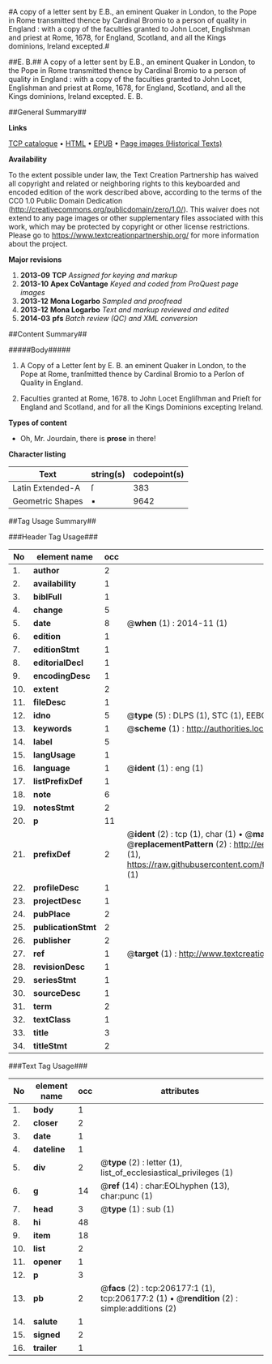 #A copy of a letter sent by E.B., an eminent Quaker in London, to the Pope in Rome transmitted thence by Cardinal Bromio to a person of quality in England : with a copy of the faculties granted to John Locet, Englishman and priest at Rome, 1678, for England, Scotland, and all the Kings dominions, Ireland excepted.#

##E. B.##
A copy of a letter sent by E.B., an eminent Quaker in London, to the Pope in Rome transmitted thence by Cardinal Bromio to a person of quality in England : with a copy of the faculties granted to John Locet, Englishman and priest at Rome, 1678, for England, Scotland, and all the Kings dominions, Ireland excepted.
E. B.

##General Summary##

**Links**

[TCP catalogue](http://www.ota.ox.ac.uk/tcp/)  • 
[HTML](http://tei.it.ox.ac.uk/tcp/Texts-HTML/free/B17/B17357.html)  • 
[EPUB](http://tei.it.ox.ac.uk/tcp/Texts-EPUB/free/B17/B17357.epub) • 
[Page images (Historical Texts)](https://historicaltexts.jisc.ac.uk/eebo-15553883e)

**Availability**

To the extent possible under law, the Text Creation Partnership has waived all copyright and related or neighboring rights to this keyboarded and encoded edition of the work described above, according to the terms of the CC0 1.0 Public Domain Dedication (http://creativecommons.org/publicdomain/zero/1.0/). This waiver does not extend to any page images or other supplementary files associated with this work, which may be protected by copyright or other license restrictions. Please go to https://www.textcreationpartnership.org/ for more information about the project.

**Major revisions**

1. __2013-09__ __TCP__ *Assigned for keying and markup*
1. __2013-10__ __Apex CoVantage__ *Keyed and coded from ProQuest page images*
1. __2013-12__ __Mona Logarbo__ *Sampled and proofread*
1. __2013-12__ __Mona Logarbo__ *Text and markup reviewed and edited*
1. __2014-03__ __pfs__ *Batch review (QC) and XML conversion*

##Content Summary##

#####Body#####

1. A Copy of a Letter ſent by E. B. an eminent Quaker in London, to the Pope at Rome, tranſmitted thence by Cardinal Bromio to a Perſon of Quality in England.

1. Faculties granted at Rome, 1678. to John Locet Engliſhman and Prieſt for England and Scotland, and for all the Kings Dominions excepting Ireland.

**Types of content**

  * Oh, Mr. Jourdain, there is **prose** in there!

**Character listing**


|Text|string(s)|codepoint(s)|
|---|---|---|
|Latin Extended-A|ſ|383|
|Geometric Shapes|▪|9642|

##Tag Usage Summary##

###Header Tag Usage###

|No|element name|occ|attributes|
|---|---|---|---|
|1.|__author__|2||
|2.|__availability__|1||
|3.|__biblFull__|1||
|4.|__change__|5||
|5.|__date__|8| @__when__ (1) : 2014-11 (1)|
|6.|__edition__|1||
|7.|__editionStmt__|1||
|8.|__editorialDecl__|1||
|9.|__encodingDesc__|1||
|10.|__extent__|2||
|11.|__fileDesc__|1||
|12.|__idno__|5| @__type__ (5) : DLPS (1), STC (1), EEBO-CITATION (1), OCLC (1), VID (1)|
|13.|__keywords__|1| @__scheme__ (1) : http://authorities.loc.gov/ (1)|
|14.|__label__|5||
|15.|__langUsage__|1||
|16.|__language__|1| @__ident__ (1) : eng (1)|
|17.|__listPrefixDef__|1||
|18.|__note__|6||
|19.|__notesStmt__|2||
|20.|__p__|11||
|21.|__prefixDef__|2| @__ident__ (2) : tcp (1), char (1)  •  @__matchPattern__ (2) : ([0-9\-]+):([0-9IVX]+) (1), (.+) (1)  •  @__replacementPattern__ (2) : http://eebo.chadwyck.com/downloadtiff?vid=$1&page=$2 (1), https://raw.githubusercontent.com/textcreationpartnership/Texts/master/tcpchars.xml#$1 (1)|
|22.|__profileDesc__|1||
|23.|__projectDesc__|1||
|24.|__pubPlace__|2||
|25.|__publicationStmt__|2||
|26.|__publisher__|2||
|27.|__ref__|1| @__target__ (1) : http://www.textcreationpartnership.org/docs/. (1)|
|28.|__revisionDesc__|1||
|29.|__seriesStmt__|1||
|30.|__sourceDesc__|1||
|31.|__term__|2||
|32.|__textClass__|1||
|33.|__title__|3||
|34.|__titleStmt__|2||


###Text Tag Usage###

|No|element name|occ|attributes|
|---|---|---|---|
|1.|__body__|1||
|2.|__closer__|2||
|3.|__date__|1||
|4.|__dateline__|1||
|5.|__div__|2| @__type__ (2) : letter (1), list_of_ecclesiastical_privileges (1)|
|6.|__g__|14| @__ref__ (14) : char:EOLhyphen (13), char:punc (1)|
|7.|__head__|3| @__type__ (1) : sub (1)|
|8.|__hi__|48||
|9.|__item__|18||
|10.|__list__|2||
|11.|__opener__|1||
|12.|__p__|3||
|13.|__pb__|2| @__facs__ (2) : tcp:206177:1 (1), tcp:206177:2 (1)  •  @__rendition__ (2) : simple:additions (2)|
|14.|__salute__|1||
|15.|__signed__|2||
|16.|__trailer__|1||
